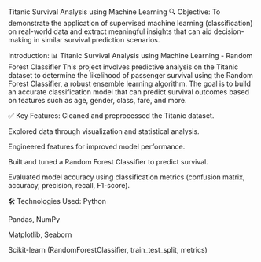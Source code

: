 Titanic Survival Analysis using Machine Learning 
🔍 Objective:
To demonstrate the application of supervised machine learning (classification) on real-world data and extract meaningful insights that can aid decision-making in similar survival prediction scenarios.

Introduction:
📊 Titanic Survival Analysis using Machine Learning - Random Forest Classifier
This project involves predictive analysis on the Titanic dataset to determine the likelihood of passenger survival using the Random Forest Classifier, a robust ensemble learning algorithm. The goal is to build an accurate classification model that can predict survival outcomes based on features such as age, gender, class, fare, and more.

✅ Key Features:
Cleaned and preprocessed the Titanic dataset.

Explored data through visualization and statistical analysis.

Engineered features for improved model performance.

Built and tuned a Random Forest Classifier to predict survival.

Evaluated model accuracy using classification metrics (confusion matrix, accuracy, precision, recall, F1-score).

🛠️ Technologies Used:
Python

Pandas, NumPy

Matplotlib, Seaborn

Scikit-learn (RandomForestClassifier, train_test_split, metrics)

